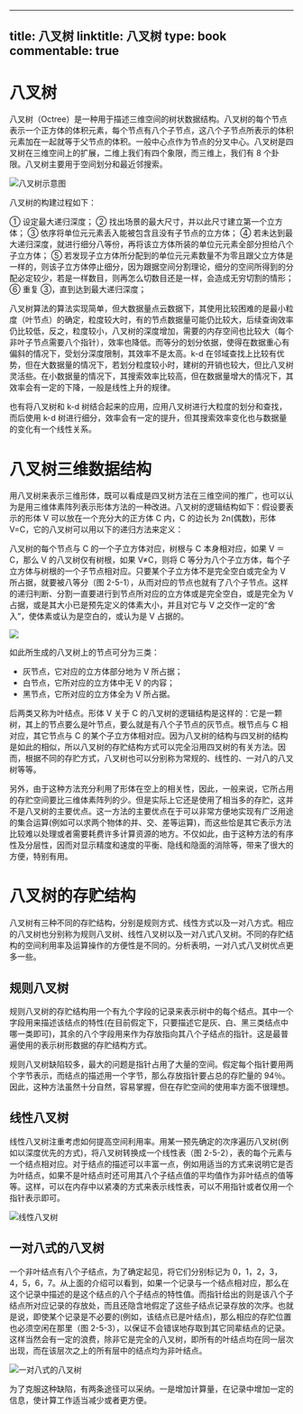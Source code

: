 
---
title: 八叉树
linktitle: 八叉树
type: book
commentable: true
---

# 八叉树

八叉树（Octree）是一种用于描述三维空间的树状数据结构。八叉树的每个节点表示一个正方体的体积元素，每个节点有八个子节点，这八个子节点所表示的体积元素加在一起就等于父节点的体积。一般中心点作为节点的分叉中心。八叉树是四叉树在三维空间上的扩展，二维上我们有四个象限，而三维上，我们有 8 个卦限。八叉树主要用于空间划分和最近邻搜索。

![八叉树示意图](https://pic.imgdb.cn/item/63a2b44ab1fccdcd367efd20.jpg)

八叉树的构建过程如下：

① 设定最大递归深度；
② 找出场景的最大尺寸，并以此尺寸建立第一个立方体；
③ 依序将单位元元素丢入能被包含且没有子节点的立方体；
④ 若未达到最大递归深度，就进行细分八等份，再将该立方体所装的单位元元素全部分担给八个子立方体；
⑤ 若发现子立方体所分配到的单位元元素数量不为零且跟父立方体是一样的，则该子立方体停止细分，因为跟据空间分割理论，细分的空间所得到的分配必定较少，若是一样数目，则再怎么切数目还是一样，会造成无穷切割的情形；
⑥ 重复 ③，直到达到最大递归深度；

八叉树算法的算法实现简单，但大数据量点云数据下，其使用比较困难的是最小粒度（叶节点）的确定，粒度较大时，有的节点数据量可能仍比较大，后续查询效率仍比较低，反之，粒度较小，八叉树的深度增加，需要的内存空间也比较大（每个非叶子节点需要八个指针），效率也降低。而等分的划分依据，使得在数据重心有偏斜的情况下，受划分深度限制，其效率不是太高。k-d 在邻域查找上比较有优势，但在大数据量的情况下，若划分粒度较小时，建树的开销也较大，但比八叉树灵活些。在小数据量的情况下，其搜索效率比较高，但在数据量增大的情况下，其效率会有一定的下降，一般是线性上升的规律。

也有将八叉树和 k-d 树结合起来的应用，应用八叉树进行大粒度的划分和查找，而后使用 k-d 树进行细分，效率会有一定的提升，但其搜索效率变化也与数据量的变化有一个线性关系。

# 八叉树三维数据结构

用八叉树来表示三维形体，既可以看成是四叉树方法在三维空间的推广，也可以认为是用三维体素阵列表示形体方法的一种改进。八叉树的逻辑结构如下：假设要表示的形体 V 可以放在一个充分大的正方体 C 内，C 的边长为 2n(偶数)，形体 V=C，它的八叉树可以用以下的递归方法来定义：

八叉树的每个节点与 C 的一个子立方体对应，树根与 C 本身相对应，如果 V ＝ C，那么 V 的八叉树仅有树根，如果 V≠C，则将 C 等分为八个子立方体，每个子立方体与树根的一个子节点相对应。只要某个子立方体不是完全空白或完全为 V 所占据，就要被八等分（图 2-5-1），从而对应的节点也就有了八个子节点。这样的递归判断、分割一直要进行到节点所对应的立方体或是完全空白，或是完全为 V 占据，或是其大小已是预先定义的体素大小，并且对它与 V 之交作一定的“舍入”，使体素或认为是空白的，或认为是 V 占据的。

![](https://pic.imgdb.cn/item/63a2b4c3b1fccdcd367fb227.jpg)

如此所生成的八叉树上的节点可分为三类：

- 灰节点，它对应的立方体部分地为 V 所占据；
- 白节点，它所对应的立方体中无 V 的内容；
- 黑节点，它所对应的立方体全为 V 所占据。

后两类又称为叶结点。形体 V 关于 C 的八叉树的逻辑结构是这样的：它是一颗树，其上的节点要么是叶节点，要么就是有八个子节点的灰节点。根节点与 C 相对应，其它节点与 C 的某个子立方体相对应。因为八叉树的结构与四叉树的结构是如此的相似，所以八叉树的存贮结构方式可以完全沿用四叉树的有关方法。因而，根据不同的存贮方式，八叉树也可以分别称为常规的、线性的、一对八的八叉树等等。

另外，由于这种方法充分利用了形体在空上的相关性，因此，一般来说，它所占用的存贮空间要比三维体素阵列的少。但是实际上它还是使用了相当多的存贮，这并不是八叉树的主要优点。这一方法的主要优点在于可以非常方便地实现有广泛用途的集合运算(例如可以求两个物体的并、交、差等运算)，而这些恰是其它表示方法比较难以处理或者需要耗费许多计算资源的地方。不仅如此，由于这种方法的有序性及分层性，因而对显示精度和速度的平衡、隐线和隐面的消除等，带来了很大的方便，特别有用。

# 八叉树的存贮结构

八叉树有三种不同的存贮结构，分别是规则方式、线性方式以及一对八方式。相应的八叉树也分别称为规则八叉树、线性八叉树以及一对八式八叉树。不同的存贮结构的空间利用率及运算操作的方便性是不同的。分析表明，一对八式八叉树优点更多一些。

## 规则八叉树

规则八叉树的存贮结构用一个有九个字段的记录来表示树中的每个结点。其中一个字段用来描述该结点的特性(在目前假定下，只要描述它是灰、白、黑三类结点中哪一类即可)，其余的八个字段用来作为存放指向其八个子结点的指针。这是最普遍使用的表示树形数据的存贮结构方式。

规则八叉树缺陷较多，最大的问题是指针占用了大量的空间。假定每个指针要用两个字节表示，而结点的描述用一个字节，那么存放指针要占总的存贮量的 94％。因此，这种方法虽然十分自然，容易掌握，但在存贮空间的使用率方面不很理想。

## 线性八叉树

线性八叉树注重考虑如何提高空间利用率。用某一预先确定的次序遍历八叉树(例如以深度优先的方式)，将八叉树转换成一个线性表（图 2-5-2），表的每个元素与一个结点相对应。对于结点的描述可以丰富一点，例如用适当的方式来说明它是否为叶结点，如果不是叶结点时还可用其八个子结点值的平均值作为非叶结点的值等等。这样，可以在内存中以紧凑的方式来表示线性表，可以不用指针或者仅用一个指针表示即可。

![线性八叉树](https://pic.imgdb.cn/item/63a2b5a7b1fccdcd3681ecf9.jpg)

## 一对八式的八叉树

一个非叶结点有八个子结点，为了确定起见，将它们分别标记为 0，1，2，3，4，5，6，7。从上面的介绍可以看到，如果一个记录与一个结点相对应，那么在这个记录中描述的是这个结点的八个子结点的特性值。而指针给出的则是该八个子结点所对应记录的存放处，而且还隐含地假定了这些子结点记录存放的次序。也就是说，即使某个记录是不必要的(例如，该结点已是叶结点)，那么相应的存贮位置也必须空闲在那里（图 2-5-3），以保证不会错误地存取到其它同辈结点的记录。这样当然会有一定的浪费，除非它是完全的八叉树，即所有的叶结点均在同一层次出现，而在该层次之上的所有层中的结点均为非叶结点。

![一对八式的八叉树](https://pic.imgdb.cn/item/63a2b5c2b1fccdcd368211dc.jpg)

为了克服这种缺陷，有两条途径可以采纳。一是增加计算量，在记录中增加一定的信息，使计算工作适当减少或者更方便。

    
